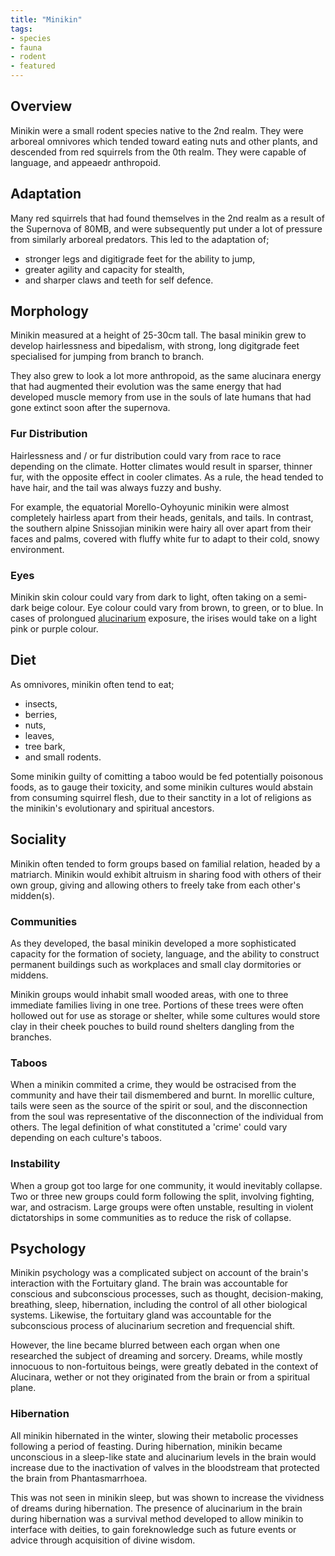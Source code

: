 ```yaml
---
title: "Minikin"
tags:
- species
- fauna
- rodent
- featured
---
```

## Overview
Minikin were a small rodent species native to the 2nd realm. They were arboreal omnivores which tended toward eating nuts and other plants, and descended from red squirrels from the 0th realm. They were capable of language, and appeaedr anthropoid.

## Adaptation
Many red squirrels that had found themselves in the 2nd realm as a result of the Supernova of 80MB, and were subsequently put under a lot of pressure from similarly arboreal predators. This led to the adaptation of;
- stronger legs and digitigrade feet for the ability to jump,
- greater agility and capacity for stealth,
- and sharper claws and teeth for self defence.

## Morphology
Minikin measured at a height of 25-30cm tall. The basal minikin grew to develop hairlessness and bipedalism, with strong, long digitgrade feet specialised for jumping from branch to branch.

They also grew to look a lot more anthropoid, as the same alucinara energy that had augmented their evolution was the same energy that had developed muscle memory from use in the souls of late humans that had gone extinct soon after the supernova.

### Fur Distribution
Hairlessness and / or fur distribution could vary from race to race depending on the climate. Hotter climates would result in sparser, thinner fur, with the opposite effect in cooler climates. As a rule, the head tended to have hair, and the tail was always fuzzy and bushy.

For example, the equatorial Morello-Oyhoyunic minikin were almost completely hairless apart from their heads, genitals, and tails. In contrast, the southern alpine Snissojian minikin were hairy all over apart from their faces and palms, covered with fluffy white fur to adapt to their cold, snowy environment.

### Eyes
Minikin skin colour could vary from dark to light, often taking on a semi-dark beige colour. Eye colour could vary from brown, to green, or to blue. In cases of prolongued [alucinarium](phenomena/alucinara.md) exposure, the irises would take on a light pink or purple colour.

## Diet
As omnivores, minikin often tend to eat;
- insects,
- berries,
- nuts,
- leaves,
- tree bark,
- and small rodents.

Some minikin guilty of comitting a taboo would be fed potentially poisonous foods, as to gauge their toxicity, and some minikin cultures would abstain from consuming squirrel flesh, due to their sanctity in a lot of religions as the minikin's evolutionary and spiritual ancestors.

## Sociality
Minikin often tended to form groups based on familial relation, headed by a matriarch. Minikin would exhibit altruism in sharing food with others of their own group, giving and allowing others to freely take from each other's midden(s).

### Communities
As they developed, the basal minikin developed a more sophisticated capacity for the formation of society, language, and the ability to construct permanent buildings such as workplaces and small clay dormitories or middens.

Minikin groups would inhabit small wooded areas, with one to three immediate families living in one tree. Portions of these trees were often hollowed out for use as storage or shelter, while some cultures would store clay in their cheek pouches to build round shelters dangling from the branches.

### Taboos
When a minikin commited a crime, they would be ostracised from the community and have their tail dismembered and burnt. In morellic culture, tails were seen as the source of the spirit or soul, and the disconnection from the soul was representative of the disconnection of the individual from others. The legal definition of what constituted a 'crime' could vary depending on each culture's taboos.

### Instability
When a group got too large for one community, it would inevitably collapse. Two or three new groups could form following the split, involving fighting, war, and ostracism. Large groups were often unstable, resulting in violent dictatorships in some communities as to reduce the risk of collapse.

## Psychology
Minikin psychology was a complicated subject on account of the brain's interaction with the Fortuitary gland. The brain was accountable for conscious and subconscious processes, such as thought, decision-making, breathing, sleep, hibernation, including the control of all other biological systems. Likewise, the fortuitary gland was accountable for the subconscious process of alucinarium secretion and frequencial shift.

However, the line became blurred between each organ when one researched the subject of dreaming and sorcery. Dreams, while mostly innocuous to non-fortuitous beings, were greatly debated in the context of Alucinara, wether or not they originated from the brain or from a spiritual plane.

### Hibernation
All minikin hibernated in the winter, slowing their metabolic processes following a period of feasting. During hibernation, minikin became unconscious in a sleep-like state and alucinarium levels in the brain would increase due to the inactivation of valves in the bloodstream that protected the brain from Phantasmarrhoea.

This was not seen in minikin sleep, but was shown to increase the vividness of dreams during hibernation. The presence of alucinarium in the brain during hibernation was a survival method developed to allow minikin to interface with deities, to gain foreknowledge such as future events or advice through acquisition of divine wisdom.